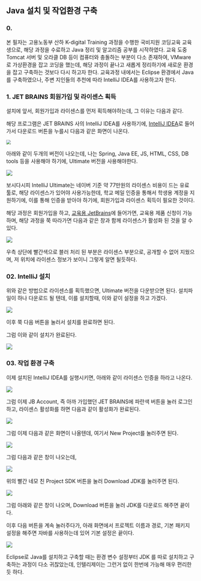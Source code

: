 ## Java 설치 및 작업환경 구축



### 0.

본 필자는 고용노동부 산하 K-digital Training 과정을 수행한 국비지원 코딩교육 교육생으로, 해당 과정을 수료하고 Java 정리 및 알고리즘 공부를 시작하였다. 교육 도중 Tomcat 서버 및 오라클 DB 등이 컴퓨터와 충돌하는 부분이 다소 존재하여, VMware로 가상환경을 잡고 코딩을 했는데, 해당 과정이 끝나고 새롭게 정리하기에 새로운 환경을 잡고 구축하는 것보다 다시 하고자 한다. 
교육과정 내에서는 Eclipse 환경에서 Java를 구축하였으나, 주변 지인들의 추천에 따라 IntelliJ IDEA를 사용하고자 한다.



### 1. JET BRAINS 회원가입 및 라이센스 획득

설치에 앞서, 회원가입과 라이센스를 먼저 획득해야하는데, 그 이유는 다음과 같다.

해당 프로그램은 JET BRAINS 사의 IntelliJ IDEA를 사용하기에, [IntelliJ IDEA](https://www.jetbrains.com/ko-kr/idea/)로 들어가서 다운로드 버튼을 누를시 다음과 같은 화면이 나온다.

<img src=".\img\img1.PNG" style="zoom:75%;" />



아래와 같이 두개의 버전이 나오는데, 나는 Spring, Java EE, JS, HTML, CSS, DB tools 등을 사용해야 하기에, Ultimate 버전을 사용해야한다.

<img src=".\img\img2.png">



보시다시피 IntelliJ Ultimate는 네이버 기준 약 77만원의 라이센스 비용이 드는 유료 툴로, 해당 라이센스가 있어야 사용가능한데, 학교 메일 인증을 통해서 학생용 계정을 지원하기에, 이를 통해 인증을 받아야 하기에, 회원가입과 라이센스 획득이 필요한 것이다.



해당 과정은 회원가입을 하고, [교육용 JetBrains](https://www.jetbrains.com/shop/eform/students)에 들어가면, 교육용 제품 신청이 가능하며, 해당 과정을 쭉 따라가면 다음과 같은 창과 함께 라이센스가 활성화 된 것을 알 수 있다.

<img src=".\img\img3.png">

우측 상단에 빨간색으로 블러 처리 된 부분은 라이센스 부분으로, 공개할 수 없어 지웠으며, 저 위치에 라이센스 정보가 보이니 그렇게 알면 될듯하다.





### 02. IntelliJ 설치

위와 같은 방법으로 라이센스를 획득했으면, Ultimate 버전을 다운받으면 된다. 설치파일이 하나 다운로드 될 텐데, 이를 설치할때, 이와 같이 설정을 하고 가겠다. 

<img src=".\img\img4.PNG">

이후 쭉 다음 버튼을 눌러서 설치를 완료하면 된다.



그럼 이와 같이 설치가 완료된다.

<img src=".\img\img5.PNG">





### 03. 작업 환경 구축

이제 설치된 IntelliJ IDEA를 실행시키면, 아래와 같이 라이센스 인증을 하라고 나온다.

<img src=".\img\img6.PNG">



그럼 이제 JB Account, 즉 아까 가입했던 JET BRAINS에 파란색 버튼을 눌러 로그인하고, 라이센스 활성화를 하면 다음과 같이 활성화가 완료된다.

<img src=".\img\img7.PNG">





그럼 이제 다음과 같은 화면이 나올텐데, 여기서 New Project를 눌러주면 된다.

<img src=".\img\img8.png">



그럼 다음과 같은 창이 나오는데, 

<img src=".\img\img9.png">



위의 빨간 네모 친 Project SDK 버튼을 눌러 Download JDK를 눌러주면 된다.

<img src=".\img\img10.PNG">



그럼 아래와 같은 창이 나오며, Download 버튼을 눌러 JDK를 다운로드 해주면 끝이다.



이후 다음 버튼을 계속 눌러주다가, 아래 화면에서 프로젝트 이름과 경로, 기본 패키지 설정을 해주면 자바를 사용하는데 있어 기본 설정은 끝이다.

<img src=".\img\img11.PNG">



Eclipse로 Java를 설치하고 구축할 때는 환경 변수 설정부터 JDK 를 따로 설치하고 구축하는 과정이 다소 귀찮았는데, 인텔리제이는 그런거 없이 한번에 가능해 매우 편리한듯 하다.